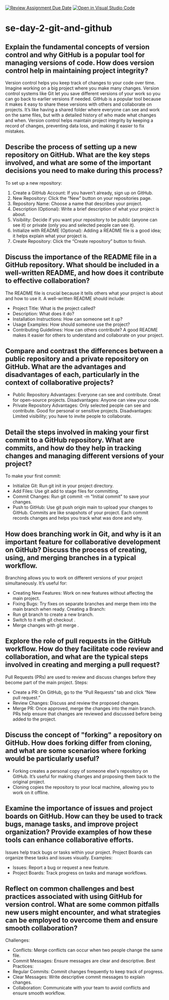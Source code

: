 [![Review Assignment Due Date](https://classroom.github.com/assets/deadline-readme-button-22041afd0340ce965d47ae6ef1cefeee28c7c493a6346c4f15d667ab976d596c.svg)](https://classroom.github.com/a/8wgCKhpZ)
[![Open in Visual Studio Code](https://classroom.github.com/assets/open-in-vscode-2e0aaae1b6195c2367325f4f02e2d04e9abb55f0b24a779b69b11b9e10269abc.svg)](https://classroom.github.com/online_ide?assignment_repo_id=15943528&assignment_repo_type=AssignmentRepo)
# se-day-2-git-and-github

## Explain the fundamental concepts of version control and why GitHub is a popular tool for managing versions of code. How does version control help in maintaining project integrity?
Version control helps you keep track of changes to your code over time. Imagine working on a big project where you make many changes. Version control systems like Git let you save different versions of your work so you can go back to earlier versions if needed. 
GitHub is a popular tool because it makes it easy to share these versions with others and collaborate on projects. It’s like having a shared folder where everyone can see and work on the same files, but with a detailed history of who made what changes and when. Version control helps maintain project integrity by keeping a record of changes, preventing data loss, and making it easier to fix mistakes.

## Describe the process of setting up a new repository on GitHub. What are the key steps involved, and what are some of the important decisions you need to make during this process?
To set up a new repository:
1. Create a GitHub Account: If you haven’t already, sign up on GitHub.
2. New Repository: Click the “New” button on your repositories page.
3. Repository Name: Choose a name that describes your project.
4. Description (Optional): Write a brief description of what your project is about.
5. Visibility: Decide if you want your repository to be public (anyone can see it) or private (only you and selected people can see it).
6. Initialize with README (Optional): Adding a README file is a good idea; it helps explain what your project is.
7. Create Repository: Click the “Create repository” button to finish.

## Discuss the importance of the README file in a GitHub repository. What should be included in a well-written README, and how does it contribute to effective collaboration?
The README file is crucial because it tells others what your project is about and how to use it. A well-written README should include:

- Project Title: What is the project called?
- Description: What does it do?
- Installation Instructions: How can someone set it up?
- Usage Examples: How should someone use the project?
- Contributing Guidelines: How can others contribute? A good README makes it easier for others to understand and collaborate on your project.

## Compare and contrast the differences between a public repository and a private repository on GitHub. What are the advantages and disadvantages of each, particularly in the context of collaborative projects?
- Public Repository
Advantages: Everyone can see and contribute. Great for open-source projects.
Disadvantages: Anyone can view your code.
- Private Repository
Advantages: Only selected people can see and contribute. Good for personal or sensitive projects.
Disadvantages: Limited visibility; you have to invite people to collaborate.

## Detail the steps involved in making your first commit to a GitHub repository. What are commits, and how do they help in tracking changes and managing different versions of your project?
To make your first commit:
- Initialize Git: Run git init in your project directory.
- Add Files: Use git add <file-name> to stage files for committing.
- Commit Changes: Run git commit -m "Initial commit" to save your changes.
- Push to GitHub: Use git push origin main to upload your changes to GitHub.
Commits are like snapshots of your project. Each commit records changes and helps you track what was done and why.

## How does branching work in Git, and why is it an important feature for collaborative development on GitHub? Discuss the process of creating, using, and merging branches in a typical workflow.
Branching allows you to work on different versions of your project simultaneously. It’s useful for:
- Creating New Features: Work on new features without affecting the main project.
- Fixing Bugs: Try fixes on separate branches and merge them into the main branch when ready.
Creating a Branch:
- Run git branch <branch-name> to create a new branch.
- Switch to it with git checkout <branch-name>.
- Merge changes with git merge <branch-name>.

## Explore the role of pull requests in the GitHub workflow. How do they facilitate code review and collaboration, and what are the typical steps involved in creating and merging a pull request?
Pull Requests (PRs) are used to review and discuss changes before they become part of the main project. Steps:
- Create a PR: On GitHub, go to the “Pull Requests” tab and click “New pull request.”
- Review Changes: Discuss and review the proposed changes.
- Merge PR: Once approved, merge the changes into the main branch.
PRs help ensure that changes are reviewed and discussed before being added to the project.

## Discuss the concept of "forking" a repository on GitHub. How does forking differ from cloning, and what are some scenarios where forking would be particularly useful?
- Forking creates a personal copy of someone else's repository on GitHub. It’s useful for making changes and proposing them back to the original project. 
- Cloning copies the repository to your local machine, allowing you to work on it offline.

## Examine the importance of issues and project boards on GitHub. How can they be used to track bugs, manage tasks, and improve project organization? Provide examples of how these tools can enhance collaborative efforts.
Issues help track bugs or tasks within your project. Project Boards can organize these tasks and issues visually. Examples:
- Issues: Report a bug or request a new feature.
- Project Boards: Track progress on tasks and manage workflows.

## Reflect on common challenges and best practices associated with using GitHub for version control. What are some common pitfalls new users might encounter, and what strategies can be employed to overcome them and ensure smooth collaboration?
Challenges:
- Conflicts: Merge conflicts can occur when two people change the same file.
- Commit Messages: Ensure messages are clear and descriptive.
Best Practices:
- Regular Commits: Commit changes frequently to keep track of progress.
- Clear Messages: Write descriptive commit messages to explain changes.
- Collaboration: Communicate with your team to avoid conflicts and ensure smooth workflow.
